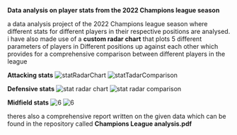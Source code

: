 **Data analysis on player stats from the 2022 Champions league season**

a data analysis project of the 2022 Champions league season where different stats for different players in their 
respective positions are analysed. i have also made use of a **custom radar chart** that plots 5 different parameters of players 
in Different positions up against each other which provides for a comprehensive comparison between different players in the league


**Attacking stats**
![statRadarChart](https://github.com/sammy1404/UCL-analysis/assets/83548191/51d51b71-a571-4fee-9c7a-0caeecb014e5)
![statTadarComparison](https://github.com/sammy1404/UCL-analysis/assets/83548191/f4be8396-d3e9-4bab-b6de-3333cc4969f0)

**Defensive stats**
![stat radar chart](https://github.com/sammy1404/UCL-analysis/assets/83548191/409eca10-d42a-475e-b869-874166e31f00)
![stat radar comparison](https://github.com/sammy1404/UCL-analysis/assets/83548191/bf59d14c-8e10-4de3-9262-b9209e43bd51)

**Midfield stats**
![6](https://github.com/sammy1404/UCL-analysis/assets/83548191/902cc152-f4fc-4a9c-89ab-db95669dd900)
![6](https://github.com/sammy1404/UCL-analysis/assets/83548191/6ad6daa4-c9bf-409a-aba7-1c59a65dc6e7)


theres also a comprehensive report written on the given data
which can be found in the repository called **Champions League analysis.pdf**

